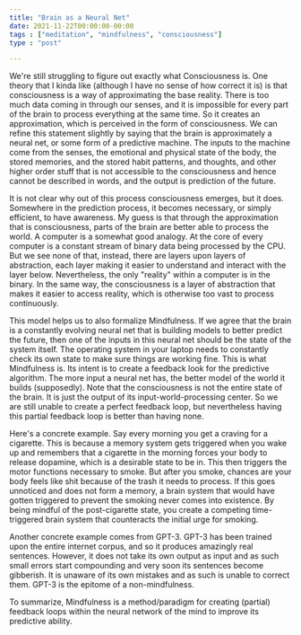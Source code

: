 ```yaml
---
title: "Brain as a Neural Net"
date: 2021-11-22T00:00:00-00:00
tags : ["meditation", "mindfulness", "consciousness"]
type : "post"

---
```

We're still struggling to figure out exactly what Consciousness is. One theory that I kinda like (although I have no sense of how correct it is) is that consciousness is a way of approximating the base reality. There is too much data coming in through our senses, and it is impossible for every part of the brain to process everything at the same time. So it creates an approximation, which is perceived in the form of consciousness. We can refine this statement slightly by saying that the brain is approximately a neural net, or some form of a predictive machine. The inputs to the machine come from the senses, the emotional and physical state of the body, the stored memories, and the stored habit patterns, and thoughts, and other higher order stuff that is not accessible to the consciousness and hence cannot be described in words, and the output is prediction of the future.  
  
It is not clear why out of this process consciousness emerges, but it does. Somewhere in the prediction process, it becomes necessary, or simply efficient, to have awareness. My guess is that through the approximation that is consciousness, parts of the brain are better able to process the world. A computer is a somewhat good analogy. At the core of every computer is a constant stream of binary data being processed by the CPU. But we see none of that, instead, there are layers upon layers of abstraction, each layer making it easier to understand and interact with the layer below. Nevertheless, the only "reality" within a computer is in the binary. In the same way, the consciousness is a layer of abstraction that makes it easier to access reality, which is otherwise too vast to process continuously. 
  
This model helps us to also formalize Mindfulness. If we agree that the brain is a constantly evolving neural net that is building models to better predict the future, then one of the inputs in this neural net should be the state of the system itself. The operating system in your laptop needs to constantly check its own state to make sure things are working fine. This is what Mindfulness is. Its intent is to create a feedback look for the predictive algorithm. The more input a neural net has, the better model of the world it builds (supposedly). Note that the consciousness is not the entire state of the brain. It is just the output of its input-world-processing center. So we are still unable to create a perfect feedback loop, but nevertheless having this partial feedback loop is better than having none.

Here's a concrete example. Say every morning you get a craving for a cigarette. This is because a memory system gets triggered when you wake up and remembers that a cigarette in the morning forces your body to release dopamine, which is a desirable state to be in. This then triggers the motor functions necessary to smoke. But after you smoke, chances are your body feels like shit because of the trash it needs to process. If this goes unnoticed and does not form a memory, a brain system that would have gotten triggered to prevent the smoking never comes into existence. By being mindful of the post-cigarette state, you create a competing time-triggered brain system that counteracts the initial urge for smoking.  
  
Another concrete example comes from GPT-3. GPT-3 has been trained upon the entire internet corpus, and so it produces amazingly real sentences. However, it does not take its own output as input and as such small errors start compounding and very soon its sentences become gibberish. It is unaware of its own mistakes and as such is unable to correct them. GPT-3 is the epitome of a non-mindfulness.
  
To summarize, Mindfulness is a method/paradigm for creating (partial) feedback loops within the neural network of the mind to improve its predictive ability.